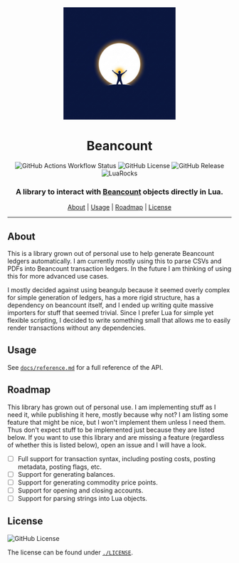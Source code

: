 <div align="center">

<img src="./assets/logo.jpeg" alt="Beancount" width="50%">

# Beancount

![GitHub Actions Workflow Status](https://img.shields.io/github/actions/workflow/status/f4z3r/beancount/lint-and-test.yml)
![GitHub License](https://img.shields.io/github/license/f4z3r/beancount?link=https%3A%2F%2Fgithub.com%2Ff4z3r%2Fbeancount%2Fblob%2Fmain%2FLICENSE)
![GitHub Release](https://img.shields.io/github/v/release/f4z3r/beancount?logo=github&link=https%3A%2F%2Fgithub.com%2Ff4z3r%2Fbeancount%2Freleases)
![LuaRocks](https://img.shields.io/luarocks/v/f4z3r/beancount?logo=lua&link=https%3A%2F%2Fluarocks.org%2Fmodules%2Ff4z3r%2Fbeancount)

### A library to interact with [Beancount](https://beancount.io/) objects directly in Lua.

[About](#about) |
[Usage](#usage) |
[Roadmap](#roadmap) |
[License](#license)

<hr />
</div>

## About

This is a library grown out of personal use to help generate Beancount ledgers automatically. I am
currently mostly using this to parse CSVs and PDFs into Beancount transaction ledgers. In the future
I am thinking of using this for more advanced use cases.

I mostly decided against using beangulp because it seemed overly complex for simple generation of
ledgers, has a more rigid structure, has a dependency on beancount itself, and I ended up writing
quite massive importers for stuff that seemed trivial. Since I prefer Lua for simple yet flexible
scripting, I decided to write something small that allows me to easily render transactions without
any dependencies.

## Usage

See [`docs/reference.md`](./docs/reference.md) for a full reference of the API.

## Roadmap

This library has grown out of personal use. I am implementing stuff as I need it, while publishing
it here, mostly because why not? I am listing some feature that might be nice, but I won't implement
them unless I need them. Thus don't expect stuff to be implemented just because they are listed
below. If you want to use this library and are missing a feature (regardless of whether this is
listed below), open an issue and I will have a look.

- [ ] Full support for transaction syntax, including posting costs, posting metadata, posting flags,
  etc.
- [ ] Support for generating balances.
- [ ] Support for generating commodity price points.
- [ ] Support for opening and closing accounts.
- [ ] Support for parsing strings into Lua objects.

## License

![GitHub License](https://img.shields.io/github/license/f4z3r/beancount)

The license can be found under [`./LICENSE`](./LICENSE).

